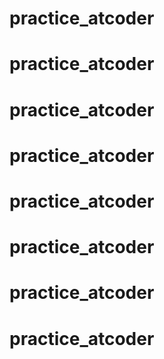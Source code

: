 # practice_atcoder
# practice_atcoder
# practice_atcoder
# practice_atcoder
# practice_atcoder
# practice_atcoder
# practice_atcoder
# practice_atcoder
